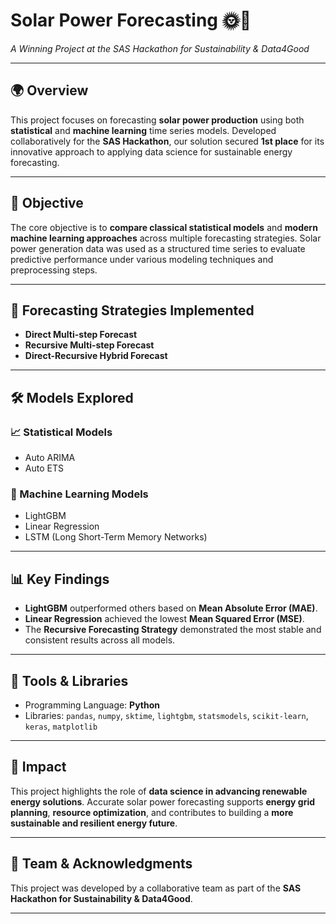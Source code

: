 # Solar Power Forecasting 🌞🔋  
*A Winning Project at the SAS Hackathon for Sustainability & Data4Good*

---

## 🌍 Overview

This project focuses on forecasting **solar power production** using both **statistical** and **machine learning** time series models. Developed collaboratively for the **SAS Hackathon**, our solution secured **1st place** for its innovative approach to applying data science for sustainable energy forecasting.

---

## 🎯 Objective

The core objective is to **compare classical statistical models** and **modern machine learning approaches** across multiple forecasting strategies. Solar power generation data was used as a structured time series to evaluate predictive performance under various modeling techniques and preprocessing steps.

---

## 🧠 Forecasting Strategies Implemented

- **Direct Multi-step Forecast**
- **Recursive Multi-step Forecast**
- **Direct-Recursive Hybrid Forecast**

---

## 🛠 Models Explored

### 📈 Statistical Models
- Auto ARIMA
- Auto ETS

### 🤖 Machine Learning Models
- LightGBM
- Linear Regression
- LSTM (Long Short-Term Memory Networks)

---

## 📊 Key Findings

- **LightGBM** outperformed others based on **Mean Absolute Error (MAE)**.
- **Linear Regression** achieved the lowest **Mean Squared Error (MSE)**.
- The **Recursive Forecasting Strategy** demonstrated the most stable and consistent results across all models.

---

## 🧰 Tools & Libraries

- Programming Language: **Python**
- Libraries: `pandas`, `numpy`, `sktime`, `lightgbm`, `statsmodels`, `scikit-learn`, `keras`, `matplotlib`

---

## 🌱 Impact

This project highlights the role of **data science in advancing renewable energy solutions**. Accurate solar power forecasting supports **energy grid planning**, **resource optimization**, and contributes to building a **more sustainable and resilient energy future**.

---

## 👥 Team & Acknowledgments

This project was developed by a collaborative team as part of the **SAS Hackathon for Sustainability & Data4Good**.

---
